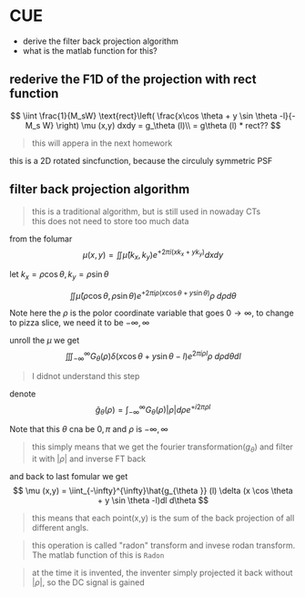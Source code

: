 # CUE
- derive the filter back projection algorithm
- what is the matlab function for this?

## rederive the F1D of the projection with rect function

$$
\iint \frac{1}{M_sW} \text{rect}\left( \frac{x\cos \theta +  y \sin \theta -l}{-M_s W} \right) \mu (x,y) dxdy = g_\theta (l)\\
 = g\theta (l) * rect??
$$
> this will appera in the next homework


this is a 2D rotated sincfunction, because the circululy symmetric PSF


## filter back projection algorithm

> this is a traditional algorithm, but is still used in nowaday CTs\
> this does not need to store too much data

from the folumar
$$
\mu (x,y) = \iint \hat{\mu} (k_{x} ,k_{y} ) e^{+ 2\pi i (xk_{x} + yk_{y} )}d{x} dy
$$

let $k_{x}  = \rho \cos \theta, k_{y}  = \rho \sin \theta$

$$
\iint \hat{\mu }(\rho \cos \theta , \rho \sin \theta )e^{+ 2\pi i \rho (x\cos \theta  + y\sin \theta  )}\rho \;d\rho d\theta 
$$

Note here the $\rho$ is the polor coordinate variable that goes $0\rightarrow \infty$, to change to pizza slice, we need it to be $-\infty , \infty$


unroll the $\mu$ 
we get
$$
\iiint_{-\infty}^{\infty}G_{\theta } (\rho )\delta (x\cos \theta + y \sin \theta -l) e^{2 \pi i \rho l} \rho \; d\rho  d\theta dl
$$
> I didnot understand this step

denote 
$$
\hat{g}_{\theta }(\rho )  =  \int_{-\infty}^{\infty}G_{\theta }(\rho )|\rho |  d\rho e^{+i2\pi \rho l}
$$
>
Note that this $\theta$ cna be $0,\pi$ and $\rho$ is $-\infty , \infty$
> this simply means that we get the fourier transformation($g_{\theta}$) and filter it with $|\rho |$ and inverse FT back


and back to last fomular we get 
$$
\mu (x,y) = \iint_{-\infty}^{\infty}\hat{g_{\theta }} (l) \delta (x \cos \theta + y \sin \theta -l)dl d\theta 
$$

> this means that each point(x,y) is the sum of the back projection of all different angls.

> this operation is called "radon" transform and invese rodan transform. The matlab function of this is `Radon`

> at the time it is invented, the inventer simply projected it back without $|\rho |$, so the DC signal is gained
